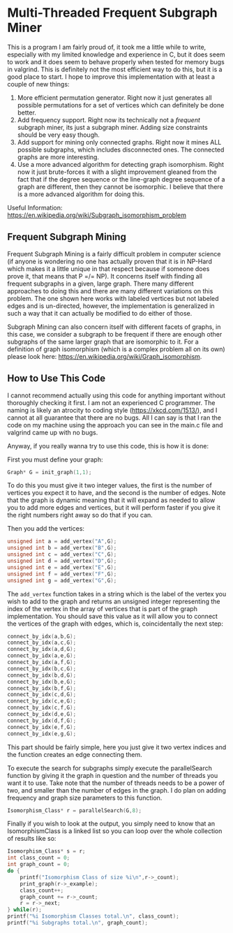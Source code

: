 # Multi-Threaded Frequent Subgraph Miner

This is a program I am fairly proud of, it took me a little while to write, especially with my limited knowledge and experience in C, but it does seem to work and it does seem to behave properly when tested for memory bugs in valgrind. This is definitely not the most efficient way to do this, but it is a good place to start. I hope to improve this implementation with at least a couple of new things:

1. More efficient permutation generator. Right now it just generates all possible permutations for a set of vertices which can definitely be done better.
3. Add frequency support. Right now its technically not a *frequent* subgraph miner, its just a subgraph miner. Adding size constraints should be very easy though.
4. Add support for mining only connected graphs. Right now it mines ALL possible subgraphs, which includes disconnected ones. The connected graphs are more interesting.
2. Use a more advanced algorithm for detecting graph isomorphism. Right now it just brute-forces it with a slight improvement gleaned from the fact that if the degree sequence or the line-graph degree sequence of a graph are different, then they cannot be isomorphic. I believe that there is a more advanced algorithm for doing this.

Useful Information: https://en.wikipedia.org/wiki/Subgraph_isomorphism_problem

## Frequent Subgraph Mining

Frequent Subgraph Mining is a fairly difficult problem in computer science (if anyone is wondering no one has actually proven that it is in NP-Hard which makes it a little unique in that respect because if someone does prove it, that means that P =/= NP). It concerns itself with finding all frequent subgraphs in a given, large graph. There many different approaches to doing this and there are many different variations on this problem. The one shown here works with labeled vertices but not labeled edges and is un-directed, however, the implementation is generalized in such a way that it can actually be modified to do either of those.

Subgraph Mining can also concern itself with different facets of graphs, in this case, we consider a subgraph to be frequent if there are enough other subgraphs of the same larger graph that are isomorphic to it. For a definition of graph isomorphism (which is a complex problem all on its own) please look here: https://en.wikipedia.org/wiki/Graph_isomorphism.

## How to Use This Code

I cannot recommend actually using this code for anything important without thoroughly checking it first. I am not an experienced C programmer. The naming is likely an atrocity to coding style (https://xkcd.com/1513/), and I cannot at all guarantee that there are no bugs. All I can say is that I ran the code on my machine using the approach you can see in the main.c file and valgrind came up with no bugs.

Anyway, if you really wanna try to use this code, this is how it is done:

First you must define your graph:
```c
Graph* G = init_graph(1,1);
```
To do this you must give it two integer values, the first is the number of vertices you expect it to have, and the second is the number of edges. Note that the graph is dynamic meaning that it will expand as needed to allow you to add more edges and vertices, but it will perform faster if you give it the right numbers right away so do that if you can.

Then you add the vertices:
```c
unsigned int a = add_vertex("A",G);
unsigned int b = add_vertex("B",G);
unsigned int c = add_vertex("C",G);
unsigned int d = add_vertex("D",G);
unsigned int e = add_vertex("E",G);
unsigned int f = add_vertex("F",G);
unsigned int g = add_vertex("G",G);
```
The `add_vertex` function takes in a string which is the label of the vertex you wish to add to the graph and returns an unsigned integer representing the index of the vertex in the array of vertices that is part of the graph implementation. You should save this value as it will allow you to connect the vertices of the graph with edges, which is, coincidentally the next step:
```c
connect_by_idx(a,b,G);
connect_by_idx(a,c,G);
connect_by_idx(a,d,G);
connect_by_idx(a,e,G);
connect_by_idx(a,f,G);
connect_by_idx(b,c,G);
connect_by_idx(b,d,G);
connect_by_idx(b,e,G);
connect_by_idx(b,f,G);
connect_by_idx(c,d,G);
connect_by_idx(c,e,G);
connect_by_idx(c,f,G);
connect_by_idx(d,e,G);
connect_by_idx(d,f,G);
connect_by_idx(e,f,G);
connect_by_idx(e,g,G);
```
This part should be fairly simple, here you just give it two vertex indices and the function creates an edge connecting them.

To execute the search for subgraphs simply execute the parallelSearch function by giving it the graph in question and the number of threads you want it to use. Take note that the number of threads needs to be a power of two, and smaller than the number of edges in the graph. I do plan on adding frequency and graph size parameters to this function.

```c
Isomorphism_Class* r = parallelSearch(G,8);
```

Finally if you wish to look at the output, you simply need to know that an IsomorphismClass is a linked list so you can loop over the whole collection of results like so:

```c
Isomorphism_Class* s = r;
int class_count = 0;
int graph_count = 0;
do {
    printf("Isomorphism Class of size %i\n",r->_count);
    print_graph(r->_example);
    class_count++;
    graph_count += r->_count;
    r = r->_next;
} while(r);
printf("%i Isomorphism Classes total.\n", class_count);
printf("%i Subgraphs total.\n", graph_count);
```
